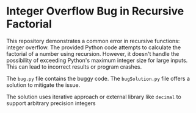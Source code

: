 # Integer Overflow Bug in Recursive Factorial

This repository demonstrates a common error in recursive functions: integer overflow.  The provided Python code attempts to calculate the factorial of a number using recursion. However, it doesn't handle the possibility of exceeding Python's maximum integer size for large inputs.  This can lead to incorrect results or program crashes.

The `bug.py` file contains the buggy code. The `bugSolution.py` file offers a solution to mitigate the issue.

The solution uses iterative approach or external library like `decimal` to support arbitrary precision integers